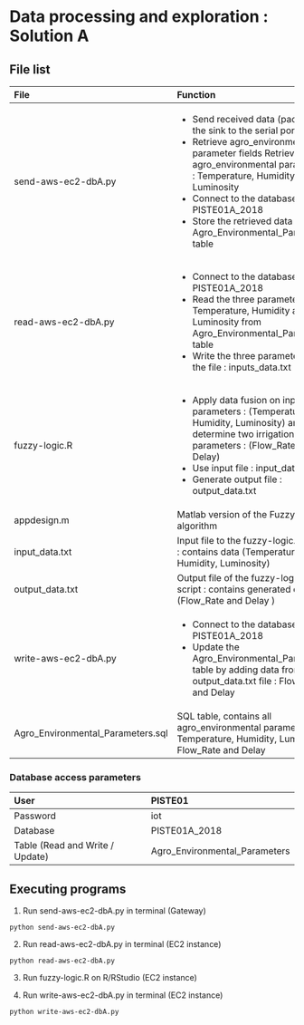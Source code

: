 #  Data processing and exploration : Solution A



## File list
| File | Function |  
| :--- | :--- |
| send-aws-ec2-dbA.py      | <ul><li> Send received data (packet) at the sink to the serial port USB </li> <li> Retrieve agro_environmental parameter fields Retrieve agro_environmental parameters : Temperature, Humidity, Luminosity </li> <li>Connect to the database PISTE01A_2018 </li> <li> Store the retrieved data in the  Agro_Environmental_Parameters table  </li></ul>      |
| read-aws-ec2-dbA.py     | <ul><li> Connect to the database PISTE01A_2018</li>  <li> Read the three parameters : Temperature, Humidity ad  Luminosity from  Agro_Environmental_Parameters table </li> <li> Write the three parameters to the file : inputs_data.txt  </li></ul>  |
 | fuzzy-logic.R       | <ul><li> Apply data fusion on input parameters : (Temperature, Humidity, Luminosity) and determine two irrigation parameters : (Flow_Rate and Delay)</li> <li> Use input file : input_data.txt <li> Generate output file : output_data.txt</li> </ul>   |
|appdesign.m | Matlab version of the Fuzzy Logic algorithm  |
| input_data.txt      |  Input file to the fuzzy-logic.R script : contains data (Temperature, Humidity, Luminosity)    |
| output_data.txt      | Output file of the fuzzy-logic.R script : contains generated data (Flow_Rate and Delay )      |  
| write-aws-ec2-dbA.py      | <ul><li> Connect to the database PISTE01A_2018</li>  <li> Update the Agro_Environmental_Parameters table  by adding data from output_data.txt file : Flow_Rate and Delay  </li>  </ul> |
| Agro_Environmental_Parameters.sql  | SQL table, contains all agro_environmental parameters : Temperature, Humidity, Luminosity, Flow_Rate and Delay

### Database access parameters
| User | PISTE01 |  
| :--- | :--- |
| Password      | iot      |
| Database     | PISTE01A_2018      |
| Table  (Read and Write / Update)  |   Agro_Environmental_Parameters


## Executing programs

1.  Run send-aws-ec2-dbA.py in terminal (Gateway)

 `python send-aws-ec2-dbA.py`

2.  Run read-aws-ec2-dbA.py in terminal (EC2 instance)

 `python read-aws-ec2-dbA.py`

3.  Run fuzzy-logic.R on R/RStudio (EC2 instance)

4. Run write-aws-ec2-dbA.py in terminal (EC2 instance)

 `python write-aws-ec2-dbA.py`
